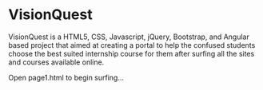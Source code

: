 # VisionQuest 

VisionQuest is a HTML5, CSS, Javascript, jQuery, Bootstrap, and Angular based project that aimed at creating a portal to help the confused students choose the best suited internship course for them after surfing all the sites and courses available online.

Open page1.html to begin surfing...
